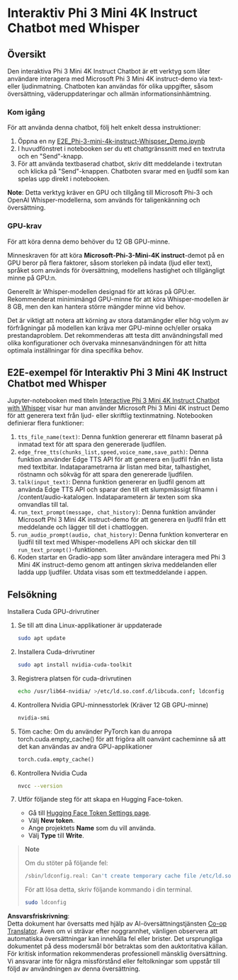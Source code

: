<!--
CO_OP_TRANSLATOR_METADATA:
{
  "original_hash": "006e8cf75211d3297f24e1b22e38955f",
  "translation_date": "2025-07-17T02:19:15+00:00",
  "source_file": "md/02.Application/01.TextAndChat/Phi3/E2E_Phi-3-mini_with_whisper.md",
  "language_code": "sv"
}
-->
# Interaktiv Phi 3 Mini 4K Instruct Chatbot med Whisper

## Översikt

Den interaktiva Phi 3 Mini 4K Instruct Chatbot är ett verktyg som låter användare interagera med Microsoft Phi 3 Mini 4K instruct-demo via text- eller ljudinmatning. Chatboten kan användas för olika uppgifter, såsom översättning, väderuppdateringar och allmän informationsinhämtning.

### Kom igång

För att använda denna chatbot, följ helt enkelt dessa instruktioner:

1. Öppna en ny [E2E_Phi-3-mini-4k-instruct-Whispser_Demo.ipynb](https://github.com/microsoft/Phi-3CookBook/blob/main/code/06.E2E/E2E_Phi-3-mini-4k-instruct-Whispser_Demo.ipynb)
2. I huvudfönstret i notebooken ser du ett chattgränssnitt med en textruta och en "Send"-knapp.
3. För att använda textbaserad chatbot, skriv ditt meddelande i textrutan och klicka på "Send"-knappen. Chatboten svarar med en ljudfil som kan spelas upp direkt i notebooken.

**Note**: Detta verktyg kräver en GPU och tillgång till Microsoft Phi-3 och OpenAI Whisper-modellerna, som används för taligenkänning och översättning.

### GPU-krav

För att köra denna demo behöver du 12 GB GPU-minne.

Minneskraven för att köra **Microsoft-Phi-3-Mini-4K instruct**-demot på en GPU beror på flera faktorer, såsom storleken på indata (ljud eller text), språket som används för översättning, modellens hastighet och tillgängligt minne på GPU:n.

Generellt är Whisper-modellen designad för att köras på GPU:er. Rekommenderat minimimängd GPU-minne för att köra Whisper-modellen är 8 GB, men den kan hantera större mängder minne vid behov.

Det är viktigt att notera att körning av stora datamängder eller hög volym av förfrågningar på modellen kan kräva mer GPU-minne och/eller orsaka prestandaproblem. Det rekommenderas att testa ditt användningsfall med olika konfigurationer och övervaka minnesanvändningen för att hitta optimala inställningar för dina specifika behov.

## E2E-exempel för Interaktiv Phi 3 Mini 4K Instruct Chatbot med Whisper

Jupyter-notebooken med titeln [Interactive Phi 3 Mini 4K Instruct Chatbot with Whisper](https://github.com/microsoft/Phi-3CookBook/blob/main/code/06.E2E/E2E_Phi-3-mini-4k-instruct-Whispser_Demo.ipynb) visar hur man använder Microsoft Phi 3 Mini 4K instruct Demo för att generera text från ljud- eller skriftlig textinmatning. Notebooken definierar flera funktioner:

1. `tts_file_name(text)`: Denna funktion genererar ett filnamn baserat på inmatad text för att spara den genererade ljudfilen.
1. `edge_free_tts(chunks_list,speed,voice_name,save_path)`: Denna funktion använder Edge TTS API för att generera en ljudfil från en lista med textbitar. Indataparametrarna är listan med bitar, talhastighet, röstnamn och sökväg för att spara den genererade ljudfilen.
1. `talk(input_text)`: Denna funktion genererar en ljudfil genom att använda Edge TTS API och sparar den till ett slumpmässigt filnamn i /content/audio-katalogen. Indataparametern är texten som ska omvandlas till tal.
1. `run_text_prompt(message, chat_history)`: Denna funktion använder Microsoft Phi 3 Mini 4K instruct-demo för att generera en ljudfil från ett meddelande och lägger till det i chattloggen.
1. `run_audio_prompt(audio, chat_history)`: Denna funktion konverterar en ljudfil till text med Whisper-modellens API och skickar den till `run_text_prompt()`-funktionen.
1. Koden startar en Gradio-app som låter användare interagera med Phi 3 Mini 4K instruct-demo genom att antingen skriva meddelanden eller ladda upp ljudfiler. Utdata visas som ett textmeddelande i appen.

## Felsökning

Installera Cuda GPU-drivrutiner

1. Se till att dina Linux-applikationer är uppdaterade

    ```bash
    sudo apt update
    ```

1. Installera Cuda-drivrutiner

    ```bash
    sudo apt install nvidia-cuda-toolkit
    ```

1. Registrera platsen för cuda-drivrutinen

    ```bash
    echo /usr/lib64-nvidia/ >/etc/ld.so.conf.d/libcuda.conf; ldconfig
    ```

1. Kontrollera Nvidia GPU-minnesstorlek (Kräver 12 GB GPU-minne)

    ```bash
    nvidia-smi
    ```

1. Töm cache: Om du använder PyTorch kan du anropa torch.cuda.empty_cache() för att frigöra allt oanvänt cacheminne så att det kan användas av andra GPU-applikationer

    ```python
    torch.cuda.empty_cache() 
    ```

1. Kontrollera Nvidia Cuda

    ```bash
    nvcc --version
    ```

1. Utför följande steg för att skapa en Hugging Face-token.

    - Gå till [Hugging Face Token Settings page](https://huggingface.co/settings/tokens?WT.mc_id=aiml-137032-kinfeylo).
    - Välj **New token**.
    - Ange projektets **Name** som du vill använda.
    - Välj **Type** till **Write**.

> **Note**
>
> Om du stöter på följande fel:
>
> ```bash
> /sbin/ldconfig.real: Can't create temporary cache file /etc/ld.so.cache~: Permission denied 
> ```
>
> För att lösa detta, skriv följande kommando i din terminal.
>
> ```bash
> sudo ldconfig
> ```

**Ansvarsfriskrivning**:  
Detta dokument har översatts med hjälp av AI-översättningstjänsten [Co-op Translator](https://github.com/Azure/co-op-translator). Även om vi strävar efter noggrannhet, vänligen observera att automatiska översättningar kan innehålla fel eller brister. Det ursprungliga dokumentet på dess modersmål bör betraktas som den auktoritativa källan. För kritisk information rekommenderas professionell mänsklig översättning. Vi ansvarar inte för några missförstånd eller feltolkningar som uppstår till följd av användningen av denna översättning.